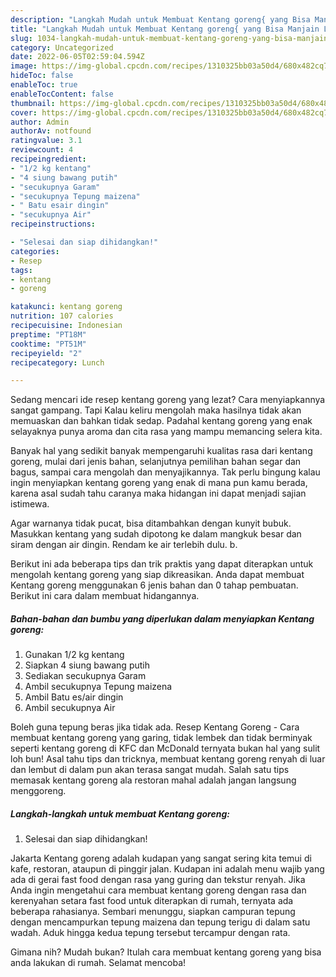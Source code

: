 ```yaml
---
description: "Langkah Mudah untuk Membuat Kentang goreng{ yang Bisa Manjain Lidah,  Menu Buat lebaran"
title: "Langkah Mudah untuk Membuat Kentang goreng{ yang Bisa Manjain Lidah,  Menu Buat lebaran"
slug: 1034-langkah-mudah-untuk-membuat-kentang-goreng-yang-bisa-manjain-lidah-menu-buat-lebaran
category: Uncategorized
date: 2022-06-05T02:59:04.594Z
image: https://img-global.cpcdn.com/recipes/1310325bb03a50d4/680x482cq70/kentang-goreng-foto-resep-utama.jpg
hideToc: false
enableToc: true
enableTocContent: false
thumbnail: https://img-global.cpcdn.com/recipes/1310325bb03a50d4/680x482cq70/kentang-goreng-foto-resep-utama.jpg
cover: https://img-global.cpcdn.com/recipes/1310325bb03a50d4/680x482cq70/kentang-goreng-foto-resep-utama.jpg
author: Admin
authorAv: notfound
ratingvalue: 3.1
reviewcount: 4
recipeingredient:
- "1/2 kg kentang"
- "4 siung bawang putih"
- "secukupnya Garam"
- "secukupnya Tepung maizena"
- " Batu esair dingin"
- "secukupnya Air"
recipeinstructions:

- "Selesai dan siap dihidangkan!"
categories:
- Resep
tags:
- kentang
- goreng

katakunci: kentang goreng 
nutrition: 107 calories
recipecuisine: Indonesian
preptime: "PT18M"
cooktime: "PT51M"
recipeyield: "2"
recipecategory: Lunch

---
```



Sedang mencari ide resep kentang goreng yang lezat? Cara menyiapkannya sangat gampang. Tapi Kalau keliru mengolah maka hasilnya tidak akan memuaskan dan bahkan tidak sedap. Padahal kentang goreng yang enak selayaknya punya aroma dan cita rasa yang mampu memancing selera kita.


Banyak hal yang sedikit banyak mempengaruhi kualitas rasa dari kentang goreng, mulai dari jenis bahan, selanjutnya pemilihan bahan segar dan bagus, sampai cara mengolah dan menyajikannya. Tak perlu bingung kalau ingin menyiapkan kentang goreng yang enak di mana pun kamu berada, karena asal sudah tahu caranya maka hidangan ini dapat menjadi sajian istimewa.

Agar warnanya tidak pucat, bisa ditambahkan dengan kunyit bubuk. Masukkan kentang yang sudah dipotong ke dalam mangkuk besar dan siram dengan air dingin. Rendam ke air terlebih dulu. b.


Berikut ini ada beberapa tips dan trik praktis yang dapat diterapkan untuk mengolah kentang goreng yang siap dikreasikan. Anda dapat membuat Kentang goreng menggunakan 6 jenis bahan dan 0 tahap pembuatan. Berikut ini cara dalam membuat hidangannya.

<!--inarticleads1-->

##### Bahan-bahan dan bumbu yang diperlukan dalam menyiapkan Kentang goreng:

1. Gunakan 1/2 kg kentang
1. Siapkan 4 siung bawang putih
1. Sediakan secukupnya Garam
1. Ambil secukupnya Tepung maizena
1. Ambil  Batu es/air dingin
1. Ambil secukupnya Air


Boleh guna tepung beras jika tidak ada. Resep Kentang Goreng - Cara membuat kentang goreng yang garing, tidak lembek dan tidak berminyak seperti kentang goreng di KFC dan McDonald ternyata bukan hal yang sulit loh bun! Asal tahu tips dan tricknya, membuat kentang goreng renyah di luar dan lembut di dalam pun akan terasa sangat mudah. Salah satu tips memasak kentang goreng ala restoran mahal adalah jangan langsung menggoreng. 

<!--inarticleads2-->

##### Langkah-langkah untuk membuat Kentang goreng:


1. Selesai dan siap dihidangkan!

Jakarta Kentang goreng adalah kudapan yang sangat sering kita temui di kafe, restoran, ataupun di pinggir jalan. Kudapan ini adalah menu wajib yang ada di gerai fast food dengan rasa yang guring dan tekstur renyah. Jika Anda ingin mengetahui cara membuat kentang goreng dengan rasa dan kerenyahan setara fast food untuk diterapkan di rumah, ternyata ada beberapa rahasianya. Sembari menunggu, siapkan campuran tepung dengan mencampurkan tepung maizena dan tepung terigu di dalam satu wadah. Aduk hingga kedua tepung tersebut tercampur dengan rata. 

Gimana nih? Mudah bukan? Itulah cara membuat kentang goreng yang bisa anda lakukan di rumah. Selamat mencoba!
